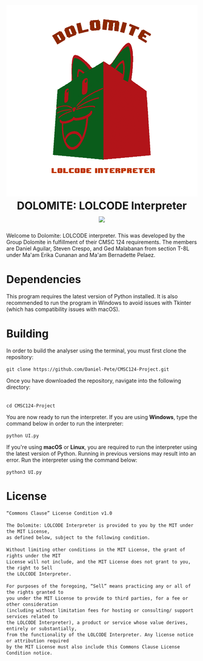 
<h1 align = "center">
    <img src = "images/dolomite.gif">
    <br/>
    DOLOMITE: LOLCODE Interpreter
    <br/>
    <img src = "https://img.shields.io/badge/status-finished-brightgreen.svg"> 
</h1>


Welcome to Dolomite: LOLCODE interpreter. This was developed by the Group Dolomite in fulfillment of their CMSC 124 requirements. The members are Daniel Aguilar, Steven Crespo, and Ged Malabanan from section T-8L under Ma'am Erika Cunanan and Ma'am Bernadette Pelaez.

# Dependencies
This program requires the latest version of Python installed. It is also recommended to run the program in
Windows to avoid issues with Tkinter (which has compatibility issues with macOS).


# Building 

In order to build the analyser using the terminal, you must first clone the repository:

`git clone https://github.com/Daniel-Pete/CMSC124-Project.git`

Once you have downloaded the repository, navigate into the following directory:

<code>
cd CMSC124-Project
</code>

You are now ready to run the interpreter. If you are using **Windows**, type the command below in order to run the interpreter:

`python UI.py`

If you're using **macOS** or **Linux**, you are required to run the interpreter using the latest version of Python. Running in previous versions may result into an error. Run the interpreter using the command below:

`python3 UI.py`



# License #

```
“Commons Clause” License Condition v1.0

The Dolomite: LOLCODE Interpreter is provided to you by the MIT under the MIT License, 
as defined below, subject to the following condition.

Without limiting other conditions in the MIT License, the grant of rights under the MIT 
License will not include, and the MIT License does not grant to you, the right to Sell 
the LOLCODE Interpreter.

For purposes of the foregoing, “Sell” means practicing any or all of the rights granted to
you under the MIT License to provide to third parties, for a fee or other consideration 
(including without limitation fees for hosting or consulting/ support services related to 
the LOLCODE Interpreter), a product or service whose value derives, entirely or substantially, 
from the functionality of the LOLCODE Interpreter. Any license notice or attribution required 
by the MIT License must also include this Commons Clause License Condition notice.

```